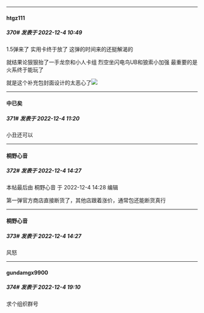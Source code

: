 

*****

####  htgz111  
##### 370#       发表于 2022-12-4 10:49

1.5弹来了 实用卡终于放了 这弹的时间来的还挺解渴的

就结果论狠狠抬了一手龙奈和小人卡组 烈空坐闪电鸟UB和狼索小加强 最重要的是火系终于能玩了

就是这个补充包封面设计的太恶心了<img src="https://static.saraba1st.com/image/smiley/face2017/067.png" referrerpolicy="no-referrer">



*****

####  中已矣  
##### 371#       发表于 2022-12-4 11:20

小丑还可以



*****

####  桐野心音  
##### 372#       发表于 2022-12-4 14:27

 本帖最后由 桐野心音 于 2022-12-4 14:28 编辑 

第一弹官方商店直接断货了，其他店跟着涨价，通常包还能断货真行

*****

####  桐野心音  
##### 373#       发表于 2022-12-4 14:27

风怒



*****

####  gundamgx9900  
##### 374#       发表于 2022-12-4 19:10

求个组织群号


